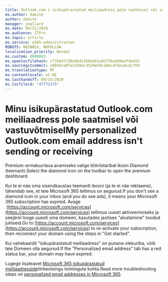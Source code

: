 ```yaml
---
title: Outlook.com-i isikupärastatud meiliaadress pole saatmisel või vastuvõtmisel
ms.author: daeite
author: daeite
manager: joallard
ms.date: 04/21/2020
ms.audience: ITPro
ms.topic: article
ms.service: o365-administration
ROBOTS: NOINDEX, NOFOLLOW
localization_priority: Normal
ms.custom: 8000083
ms.openlocfilehash: cf35047c58e9b41359a5b1a92f3be494eefde455
ms.sourcegitcommit: c6692ce0fa1358ec3529e59ca0ecdfdea4cdc759
ms.translationtype: MT
ms.contentlocale: et-EE
ms.lasthandoff: 09/15/2020
ms.locfileid: "47772275"
---
```

# <a name="my-personalized-outlookcom-email-address-isnt-sending-or-receiving"></a><span data-ttu-id="a5c2a-102">Minu isikupärastatud Outlook.com meiliaadress pole saatmisel või vastuvõtmisel</span><span class="sxs-lookup"><span data-stu-id="a5c2a-102">My personalized Outlook.com email address isn't sending or receiving</span></span>

<span data-ttu-id="a5c2a-103">Premium-armatuurlaua avamiseks valige tööriistaribal ikoon Diamond (teemant).</span><span class="sxs-lookup"><span data-stu-id="a5c2a-103">Select the diamond icon on the toolbar to open the premium dashboard.</span></span>

<span data-ttu-id="a5c2a-104">Kui te ei näe oma sisendkaustas teemanti ikooni (ja te ei näe reklaame), tähendab see, et teie Microsoft 365 tellimus on aegunud.</span><span class="sxs-lookup"><span data-stu-id="a5c2a-104">If you don't see a diamond icon in your inbox (and you do see ads), it means your Microsoft 365 subscription has expired.</span></span> <span data-ttu-id="a5c2a-105">Avage  [https://account.microsoft.com/services](https://account.microsoft.com/services) tellimus uuesti aktiveerimiseks ja seejärel looge uuesti oma domeen, kasutades jaotises "alustamine" toodud juhiseid.</span><span class="sxs-lookup"><span data-stu-id="a5c2a-105">Go to [https://account.microsoft.com/services](https://account.microsoft.com/services) to re-activate your subscription, then reconnect your domain using the steps in "Get started".</span></span>

<span data-ttu-id="a5c2a-106">Kui vahekaardil "isikupärastatud meiliaadress" on punane olekuriba, võib teie Domeen olla aegunud.</span><span class="sxs-lookup"><span data-stu-id="a5c2a-106">If the "Personalized email address" tab has a red status bar, your domain may have expired.</span></span>

<span data-ttu-id="a5c2a-107">Lugege lisateavet [Microsoft 365 isikupärastatud meiliaadresside](https://support.office.com/article/75416a58-b225-4c02-8c07-8979403b427b?wt.mc_id=Office_Outlook_com_Alchemy)tõrkeotsingu toimingute kohta.</span><span class="sxs-lookup"><span data-stu-id="a5c2a-107">Read more troubleshooting steps on [personalized email addresses in Microsoft 365](https://support.office.com/article/75416a58-b225-4c02-8c07-8979403b427b?wt.mc_id=Office_Outlook_com_Alchemy).</span></span>
